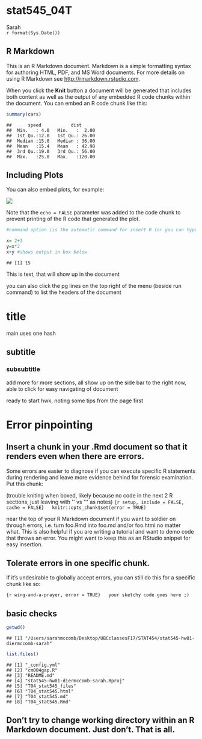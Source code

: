 # stat545_04T
Sarah  
`r format(Sys.Date())`  



## R Markdown

This is an R Markdown document. Markdown is a simple formatting syntax for authoring HTML, PDF, and MS Word documents. For more details on using R Markdown see <http://rmarkdown.rstudio.com>.

When you click the **Knit** button a document will be generated that includes both content as well as the output of any embedded R code chunks within the document. You can embed an R code chunk like this:


```r
summary(cars)
```

```
##      speed           dist       
##  Min.   : 4.0   Min.   :  2.00  
##  1st Qu.:12.0   1st Qu.: 26.00  
##  Median :15.0   Median : 36.00  
##  Mean   :15.4   Mean   : 42.98  
##  3rd Qu.:19.0   3rd Qu.: 56.00  
##  Max.   :25.0   Max.   :120.00
```

## Including Plots

You can also embed plots, for example:

![](T04_stat545_files/figure-html/pressure-1.png)<!-- -->

Note that the `echo = FALSE` parameter was added to the code chunk to prevent printing of the R code that generated the plot.


```r
#command option iis the automatic command for insert R (or you can type in all the '''{r})

x= 2+3
y=x*2
x+y #shows output in box below 
```

```
## [1] 15
```

This is text, that will show up in the document 

you can also click the pg lines on the top right of the menu (beside run command) to list the headers of the document 
# title 
main uses one hash
## subtitle 
### subsubtitle 
add more for more sections, all show up on the side bar to the right now, able to click for easy navigating of document 



ready to start hwk, noting some tips from the page first 

# Error pinpointing

## Insert a chunk in your .Rmd document so that it renders even when there are errors. 
Some errors are easier to diagnose if you can execute specific R statements during rendering and leave more evidence behind for forensic examination. Put this chunk:

(trouble kniting when boxed, likely because no code in the next 2 R sections, just leaving with '' vs ''' as notes)
``{r setup, include = FALSE, cache = FALSE}  
knitr::opts_chunk$set(error = TRUE)  
``

near the top of your R Markdown document if you want to soldier on through errors, i.e. turn foo.Rmd into  foo.md and/or foo.html no matter what. This is also helpful if you are writing a tutorial and want to demo code that throws an error. You might want to keep this as an RStudio snippet for easy insertion.

## Tolerate errors in one specific chunk. 
If it’s undesirable to globally accept errors, you can still do this for a specific chunk like so:

``{r wing-and-a-prayer, error = TRUE}  
 your sketchy code goes here ;) 
``

## basic checks 


```r
getwd()
```

```
## [1] "/Users/sarahmccomb/Desktop/UBCclassesF17/STAT454/stat545-hw01-diermccomb-sarah"
```

```r
list.files()
```

```
## [1] "_config.yml"                        
## [2] "cm004gap.R"                         
## [3] "README.md"                          
## [4] "stat545-hw01-diermccomb-sarah.Rproj"
## [5] "T04_stat545_files"                  
## [6] "T04_stat545.html"                   
## [7] "T04_stat545.md"                     
## [8] "T04_stat545.Rmd"
```

## Don’t try to change working directory within an R Markdown document. Just don’t. That is all.




